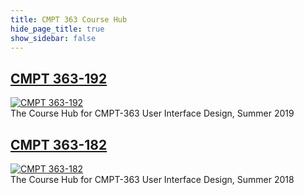 ```yaml
---
title: CMPT 363 Course Hub
hide_page_title: true
show_sidebar: false
---
```


## [CMPT 363-192](/cmpt-363-192/home)
[![CMPT 363-192](/cmpt-363-192/headerimage/4325067780_450ce6b347_o.jpg?cropZoom=1200,300)](/cmpt-363-192/home)  
The Course Hub for CMPT-363 User Interface Design, Summer 2019
<br>
## [CMPT 363-182](/cmpt-363-182/home)
[![CMPT 363-182](/cmpt-363-182/headerimage/daria-nepriakhina-474036-unsplash.jpg?cropZoom=1200,300)](/cmpt-363-182/home)  
The Course Hub for CMPT-363 User Interface Design, Summer 2018
